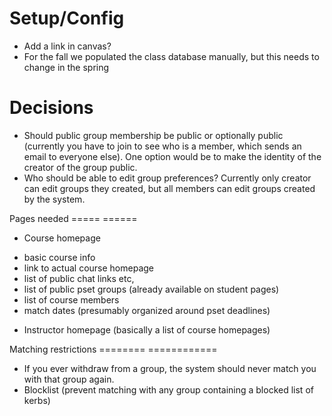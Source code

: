 Setup/Config
============

* Add a link in canvas?
* For the fall we populated the class database manually, but this needs to change in the spring

Decisions
=========

* Should public group membership be public or optionally public (currently you have to join to see who is a member, which sends an email to everyone else).  One option would be to make the identity of the creator of the group public.
* Who should be able to edit group preferences?  Currently only creator can edit groups they created, but all members can edit groups created by the system.

Pages needed
===== ======

* Course homepage
 - basic course info
 - link to actual course homepage
 - list of public chat links etc,
 - list of public pset groups (already available on student pages)
 - list of course members
 - match dates (presumably organized around pset deadlines)
* Instructor homepage (basically a list of course homepages)

Matching restrictions
======== ============

* If you ever withdraw from a group, the system should never match you with that group again.
* Blocklist (prevent matching with any group containing a blocked list of kerbs)
